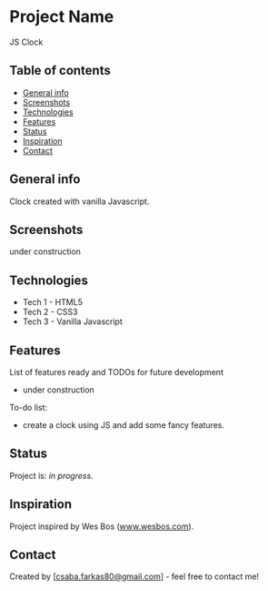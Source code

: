 # Project Name
JS Clock

## Table of contents
* [General info](#general-info)
* [Screenshots](#screenshots)
* [Technologies](#technologies)
* [Features](#features)
* [Status](#status)
* [Inspiration](#inspiration)
* [Contact](#contact)

## General info
Clock created with vanilla Javascript.

## Screenshots
under construction

## Technologies
* Tech 1 - HTML5
* Tech 2 - CSS3
* Tech 3 - Vanilla Javascript

## Features
List of features ready and TODOs for future development
* under construction

To-do list:
* create a clock using JS and add some fancy features.

## Status
Project is: _in progress_.

## Inspiration
Project inspired by Wes Bos (www.wesbos.com).

## Contact
Created by [csaba.farkas80@gmail.com] - feel free to contact me!
